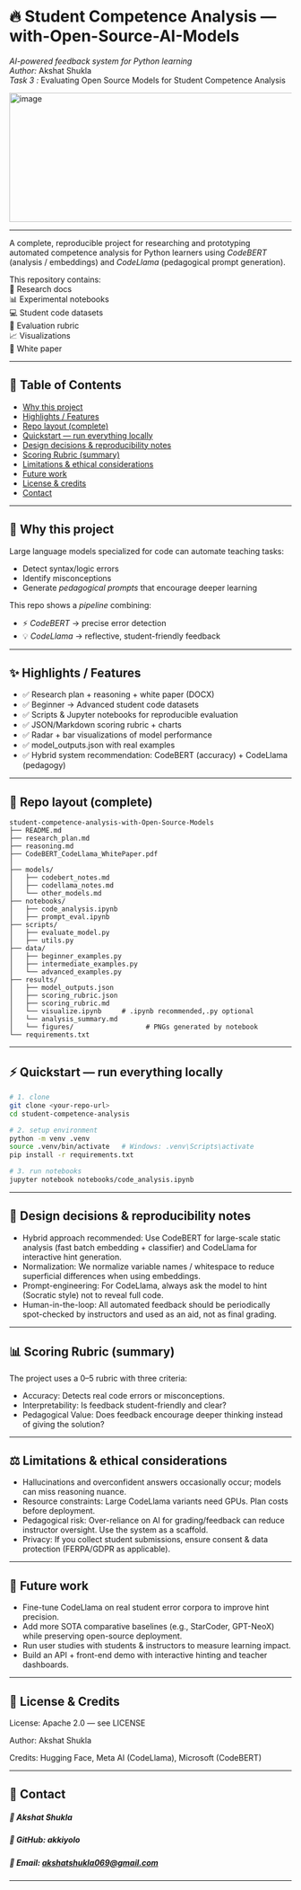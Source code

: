 ﻿# 🔥 Student Competence Analysis — with-Open-Source-AI-Models
*AI-powered feedback system for Python learning*  
*Author:* Akshat Shukla  
*Task 3 :* Evaluating Open Source Models for Student Competence Analysis

<img width="600" height="230" alt="image" src="https://encrypted-tbn0.gstatic.com/images?q=tbn:ANd9GcRmxv4QqvKTYngv5f9WfjGdhikHDOFYNVxHmg&s" />

---

A complete, reproducible project for researching and prototyping automated competence analysis for Python learners using *CodeBERT* (analysis / embeddings) and *CodeLlama* (pedagogical prompt generation).  

This repository contains:  
📄 Research docs  
📊 Experimental notebooks  
💻 Student code datasets  
📑 Evaluation rubric  
📈 Visualizations  
📃 White paper  

---

## 📖 Table of Contents
- [Why this project](#-why-this-project)  
- [Highlights / Features](#-highlights--features)  
- [Repo layout (complete)](#-repo-layout-complete)  
- [Quickstart — run everything locally](#-quickstart--run-everything-locally)  
- [Design decisions & reproducibility notes](#-design-decisions--reproducibility-notes)  
- [Scoring Rubric (summary)](#-scoring-rubric-summary)  
- [Limitations & ethical considerations](#️-limitations--ethical-considerations)  
- [Future work](#-future-work)  
- [License & credits](#-license--credits)  
- [Contact](#-contact)

---

## 🚀 Why this project
Large language models specialized for code can automate teaching tasks:  
- Detect syntax/logic errors  
- Identify misconceptions  
- Generate *pedagogical prompts* that encourage deeper learning  

This repo shows a *pipeline* combining:  
- ⚡ *CodeBERT* → precise error detection  
- 💡 *CodeLlama* → reflective, student-friendly feedback  

---

## ✨ Highlights / Features
- ✅ Research plan + reasoning + white paper (DOCX)  
- ✅ Beginner → Advanced student code datasets  
- ✅ Scripts & Jupyter notebooks for reproducible evaluation  
- ✅ JSON/Markdown scoring rubric + charts  
- ✅ Radar + bar visualizations of model performance  
- ✅ model_outputs.json with real examples  
- ✅ Hybrid system recommendation: CodeBERT (accuracy) + CodeLlama (pedagogy)  

---

## 📂 Repo layout (complete)

```text
student-competence-analysis-with-Open-Source-Models
├── README.md                      
├── research_plan.md
├── reasoning.md
├── CodeBERT_CodeLlama_WhitePaper.pdf
│   
├── models/
│   ├── codebert_notes.md
│   ├── codellama_notes.md
│   └── other_models.md
├── notebooks/
│   ├── code_analysis.ipynb
│   ├── prompt_eval.ipynb
├── scripts/
│   ├── evaluate_model.py
│   ├── utils.py
├── data/
│   ├── beginner_examples.py
│   ├── intermediate_examples.py
│   └── advanced_examples.py
├── results/
│   ├── model_outputs.json
│   ├── scoring_rubric.json
│   ├── scoring_rubric.md
│   └── visualize.ipynb     # .ipynb recommended,.py optional
│   └── analysis_summary.md
│   └── figures/                  # PNGs generated by notebook
└── requirements.txt
```
---

## ⚡ Quickstart — run everything locally
```bash
# 1. clone
git clone <your-repo-url>
cd student-competence-analysis

# 2. setup environment
python -m venv .venv
source .venv/bin/activate   # Windows: .venv\Scripts\activate
pip install -r requirements.txt

# 3. run notebooks
jupyter notebook notebooks/code_analysis.ipynb
```
---

## 📑 Design decisions & reproducibility notes

- Hybrid approach recommended: Use CodeBERT for large-scale static analysis (fast batch embedding + classifier) and CodeLlama for interactive hint generation.
- Normalization: We normalize variable names / whitespace to reduce superficial differences when using embeddings.
- Prompt-engineering: For CodeLlama, always ask the model to hint (Socratic style) not to reveal full code. 
- Human-in-the-loop: All automated feedback should be periodically spot-checked by instructors and used as an aid, not as final grading.



---

## 📊 Scoring Rubric (summary)
The project uses a 0–5 rubric with three criteria:

- Accuracy: Detects real code errors or misconceptions.
- Interpretability: Is feedback student-friendly and clear?
- Pedagogical Value: Does feedback encourage deeper thinking instead of giving the solution?



---

## ⚖️ Limitations & ethical considerations

- Hallucinations and overconfident answers occasionally occur; models can miss reasoning nuance.
- Resource constraints: Large CodeLlama variants need GPUs. Plan costs before deployment.
- Pedagogical risk: Over-reliance on AI for grading/feedback can reduce instructor oversight. Use the system as a scaffold.
- Privacy: If you collect student submissions, ensure consent & data protection (FERPA/GDPR as applicable).


---

## 🔮 Future work

- Fine-tune CodeLlama on real student error corpora to improve hint precision.
- Add more SOTA comparative baselines (e.g., StarCoder, GPT-NeoX) while preserving open-source deployment.
- Run user studies with students & instructors to measure learning impact.
- Build an API + front-end demo with interactive hinting and teacher dashboards.

---

## 📜 License & Credits

License: Apache 2.0 — see LICENSE

Author: Akshat Shukla

Credits: Hugging Face, Meta AI (CodeLlama), Microsoft (CodeBERT)



---

## 📧 Contact

##### 👤 Akshat Shukla
##### 🔗 GitHub: akkiyolo
##### 📩 Email: akshatshukla069@gmail.com


---









